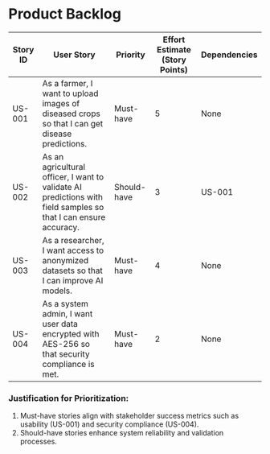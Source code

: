 # Product Backlog

| Story ID | User Story                                                                                   | Priority    | Effort Estimate (Story Points) | Dependencies |
|----------|-----------------------------------------------------------------------------------------------|-------------|---------------------------------|--------------|
| US-001   | As a farmer, I want to upload images of diseased crops so that I can get disease predictions. | Must-have   | 5                               | None         |
| US-002   | As an agricultural officer, I want to validate AI predictions with field samples so that I can ensure accuracy. | Should-have | 3                               | US-001       |
| US-003   | As a researcher, I want access to anonymized datasets so that I can improve AI models.        | Must-have   | 4                               | None         |
| US-004   | As a system admin, I want user data encrypted with AES-256 so that security compliance is met.| Must-have   | 2                               | None         |

### Justification for Prioritization:
1. Must-have stories align with stakeholder success metrics such as usability (US-001) and security compliance (US-004).
2. Should-have stories enhance system reliability and validation processes.

